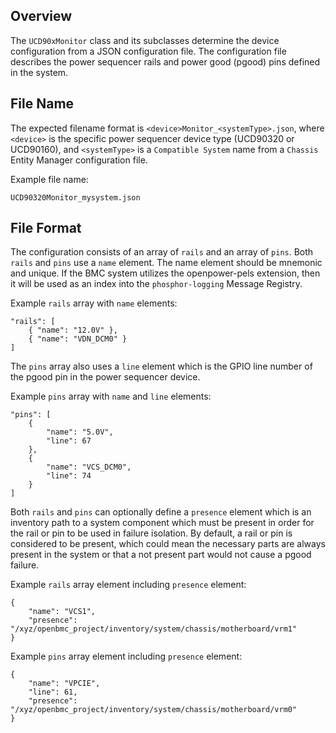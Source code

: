 ## Overview

The `UCD90xMonitor` class and its subclasses determine the device configuration
from a JSON configuration file. The configuration file describes the power
sequencer rails and power good (pgood) pins defined in the system.

## File Name

The expected filename format is `<device>Monitor_<systemType>.json`, where
`<device>` is the specific power sequencer device type (UCD90320 or UCD90160),
and `<systemType>` is a `Compatible System` name from a `Chassis` Entity Manager
configuration file.

Example file name:

```
UCD90320Monitor_mysystem.json
```

## File Format

The configuration consists of an array of `rails` and an array of `pins`. Both
`rails` and `pins` use a `name` element. The name element should be mnemonic and
unique. If the BMC system utilizes the openpower-pels extension, then it will be
used as an index into the `phosphor-logging` Message Registry.

Example `rails` array with `name` elements:

```
"rails": [
    { "name": "12.0V" },
    { "name": "VDN_DCM0" }
]
```

The `pins` array also uses a `line` element which is the GPIO line number of the
pgood pin in the power sequencer device.

Example `pins` array with `name` and `line` elements:

```
"pins": [
    {
        "name": "5.0V",
        "line": 67
    },
    {
        "name": "VCS_DCM0",
        "line": 74
    }
]
```

Both `rails` and `pins` can optionally define a `presence` element which is an
inventory path to a system component which must be present in order for the rail
or pin to be used in failure isolation. By default, a rail or pin is considered
to be present, which could mean the necessary parts are always present in the
system or that a not present part would not cause a pgood failure.

Example `rails` array element including `presence` element:

```
{
    "name": "VCS1",
    "presence": "/xyz/openbmc_project/inventory/system/chassis/motherboard/vrm1"
}
```

Example `pins` array element including `presence` element:

```
{
    "name": "VPCIE",
    "line": 61,
    "presence": "/xyz/openbmc_project/inventory/system/chassis/motherboard/vrm0"
}
```
